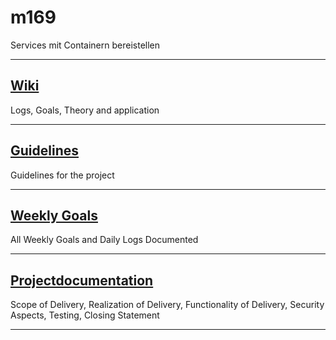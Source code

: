 # m169
Services mit Containern bereistellen

---

## [Wiki](https://github.com/Campus-Castolo/m169/wiki)
Logs, Goals, Theory and application

---

## [Guidelines](Guidelines.md)
Guidelines for the project

---

## [Weekly Goals](https://github.com/Campus-Castolo/m169/wiki/Weekly-Goals---Daily-Logs)
All Weekly Goals and Daily Logs Documented

---

## [Projectdocumentation]()
Scope of Delivery, Realization of Delivery, Functionality of Delivery, Security Aspects, Testing, Closing Statement

---

